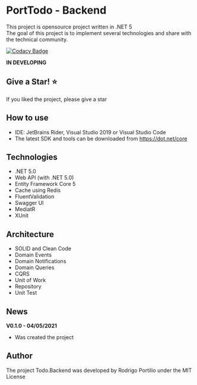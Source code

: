 # PortTodo - Backend

This project is opensource project written in .NET 5  
The goal of this project is to implement several technologies and share with the technical community.

[![Codacy Badge](https://app.codacy.com/project/badge/Grade/c362f05eddd4401faf49a0a6615a40ad)](https://www.codacy.com/gh/rodrigo-portilio/PortTodo.Backend/dashboard?utm_source=github.com&amp;utm_medium=referral&amp;utm_content=rodrigo-portilio/PortTodo.Backend&amp;utm_campaign=Badge_Grade)

**IN DEVELOPING**

## Give a Star! :star:
If you liked the project, please give a star

## How to use

- IDE: JetBrains Rider, Visual Studio 2019 or Visual Studio Code
- The latest SDK and tools can be downloaded from https://dot.net/core

## Technologies

- .NET 5.0  
- Web API (with .NET 5.0)
- Entity Framework Core 5
- Cache using Redis  
- FluentValidation  
- Swagger UI  
- MediatR  
- XUnit  

## Architecture

- SOLID and Clean Code  
- Domain Events  
- Domain Notifications  
- Domain Queries  
- CQRS  
- Unit of Work  
- Repository  
- Unit Test


## News

**V0.1.0 - 04/05/2021**

- Was created the project

## Author
The project Todo.Backend was developed by Rodrigo Portilio under the MIT License
